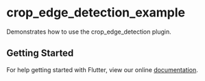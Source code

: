 # crop_edge_detection_example

Demonstrates how to use the crop_edge_detection plugin.

## Getting Started

For help getting started with Flutter, view our online
[documentation](https://flutter.io/).

